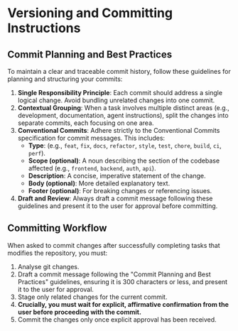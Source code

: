 # Versioning and Committing Instructions

## Commit Planning and Best Practices

To maintain a clear and traceable commit history, follow these guidelines for planning and structuring your commits:

1.  **Single Responsibility Principle**: Each commit should address a single logical change. Avoid bundling unrelated changes into one commit.
2.  **Contextual Grouping**: When a task involves multiple distinct areas (e.g., development, documentation, agent instructions), split the changes into separate commits, each focusing on one area.
3.  **Conventional Commits**: Adhere strictly to the Conventional Commits specification for commit messages. This includes:
    - **Type**: (e.g., `feat`, `fix`, `docs`, `refactor`, `style`, `test`, `chore`, `build`, `ci`, `perf`).
    - **Scope (optional)**: A noun describing the section of the codebase affected (e.g., `frontend`, `backend`, `auth`, `api`).
    - **Description**: A concise, imperative statement of the change.
    - **Body (optional)**: More detailed explanatory text.
    - **Footer (optional)**: For breaking changes or referencing issues.
4.  **Draft and Review**: Always draft a commit message following these guidelines and present it to the user for approval before committing.

## Committing Workflow

When asked to commit changes after successfully completing tasks that modifies the repository, you must:

1.  Analyse git changes.
1.  Draft a commit message following the "Commit Planning and Best Practices" guidelines, ensuring it is 300 characters or less, and present it to the user for approval.
1.  Stage only related changes for the current commit.
1.  **Crucially, you must wait for explicit, affirmative confirmation from the user before proceeding with the commit.**
1.  Commit the changes only once explicit approval has been received.
